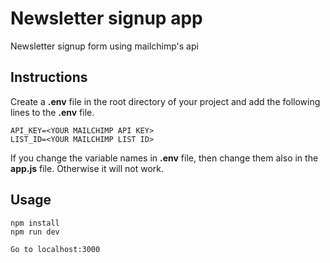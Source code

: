 # Newsletter signup app
Newsletter signup form using mailchimp's api

## Instructions
Create a **.env** file in the root directory of your project and add the following lines to the **.env** file.
```
API_KEY=<YOUR MAILCHIMP API KEY>
LIST_ID=<YOUR MAILCHIMP LIST ID>
```
If you change the variable names in **.env** file, then change them also in the **app.js** file. Otherwise it will not work.

## Usage
```
npm install
npm run dev

Go to localhost:3000
```
